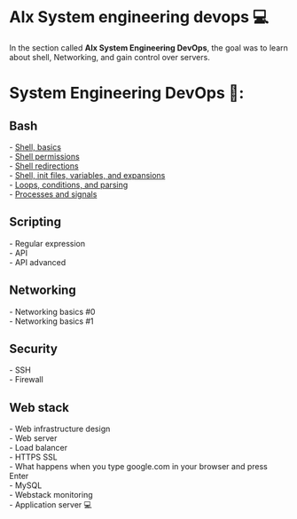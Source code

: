 <h1> Alx System engineering devops 💻</h1>
<p> In the section called <b>Alx System Engineering DevOps</b>, the goal was to learn about shell, Networking,  and gain control over servers.</p>
<h1>System Engineering DevOps 📝:</h1>

  <h2><b>Bash</b></td></h2>
- <a href="https://github.com/Saraiin/alx-system_engineering-devops/tree/master/0x00-shell_basics">Shell, basics</a>
<br>
- <a href="https://github.com/Saraiin/alx-system_engineering-devops/tree/master/0x01-shell_permissions">Shell permissions</a>
<br/>
- <a href="https://github.com/Saraiin/alx-system_engineering-devops/tree/master/0x02-shell_redirections">Shell redirections</a><br>
- <a href="#">Shell, init files, variables, and expansions</a><br>
- <a href="#">Loops, conditions, and parsing</a><br>
- <a href="#">Processes and signals</a><br>

 <h2><b>Scripting</b></h2>
- Regular expression <br>
- API <br>
- API advanced 
 <h2><b>Networking</b></h2>
 -  Networking basics #0 <br>
 -  Networking basics #1 <br>

  <h2><b> Security</b></h2>
  - SSH <br>
  - Firewall <br>

  <h2><b>Web stack</b></h2>
- Web infrastructure design <br>
- Web server <br>
- Load balancer <br>
- HTTPS SSL <br>
- What happens when you type google.com in your browser and press Enter <br> 
- MySQL <br>
- Webstack monitoring <br> 
- Application server 
💻
 
